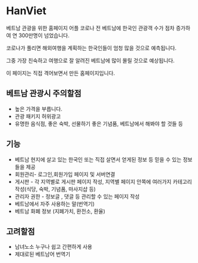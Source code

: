 # HanViet

베트남 관광을 위한 홈페이지 어플 코로나 전 베트남에 한국인 관광객 수가 점차 증가하여 연 300만명이 넘었습니다. 

코로나가 풀리면 해외여행을 계획하는 한국인들이 엄청 많을 것으로 예측됩니다. 

그중 가장 친숙하고 여행으로 잘 알려진 베트남에 많이 몰릴 것으로 예상됩니다. 

이 페이지는 직접 격어보면서 만든 홈페이지입니다. 

## 베트남 관광시 주의할점 
- 높은 가격을 부릅니다. 
- 관광 패키지 허위광고 
- 유명한 음식점, 좋은 숙박, 선물하기 좋은 기념품, 베트남에서 해봐야 할 것들 등 

## 기능
- 베트남 현지에 살고 있는 한국인 또는 직접 살면서 얻게된 정보 등 믿을 수 있는 정보들을 제공 
- 회원관리- 로그인,회원가입 페이지 및 서버연결 
- 게시판 - 각 지역별로 게시판 페이지 작성, 지역별 페이지 안쪽에 여러가지 카테고리 작성(식당, 숙박, 기념품, 마사지샵 등) 
- 관리자 권한 - 정보글 , 댓글 등 관리할 수 있는 페이지 작성 
- 베트남에서 자주 사용하는 말(번역기) 
- 베트남 화폐 정보 (지폐가치, 환전소, 환율)

## 고려할점 
- 남녀노소 누구나 쉽고 간편하게 사용 
- 제대로된 베트남어 번역기
